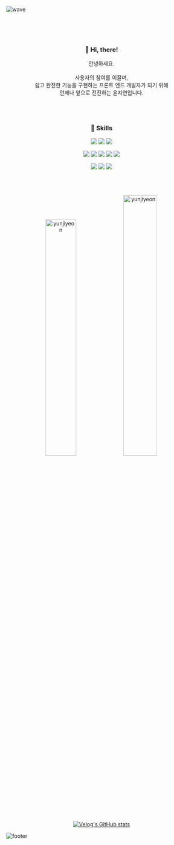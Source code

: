 ![wave](https://capsule-render.vercel.app/api?type=wave&color=fff000&height=200&text=JiYeon%20Yun)

<br><br><br>
### **<div align="center">👋 Hi, there!</div>**
<div align="center">
안녕하세요.<br>
<br>
사용자의 참여를 이끌며,<br>
쉽고 완전한 기능을 구현하는 프론트 엔드 개발자가 되기 위해<br> 
언제나 앞으로 전진하는 윤지연입니다.<br><br><br><br>
 
  
### 🚀 Skills 
<img src="https://img.shields.io/badge/html5-181823?style=for-the-badge&logo=html5&logoColor=white"> <img src="https://img.shields.io/badge/css3-181823?style=for-the-badge&logo=css3&logoColor=white"> <img src="https://img.shields.io/badge/sass-181823?style=for-the-badge&logo=sass&logoColor=white"> 
  
  <img src="https://img.shields.io/badge/javascript-181823?style=for-the-badge&logo=javascript&logoColor=white"> <img src="https://img.shields.io/badge/jQuery-181823?style=for-the-badge&logo=jQuery&logoColor=white"> <img src="https://img.shields.io/badge/react-181823?style=for-the-badge&logo=react&logoColor=white"> <img src="https://img.shields.io/badge/vue.js-181823?style=for-the-badge&logo=vue.js&logoColor=white"> <img src="https://img.shields.io/badge/netlify-181823?style=for-the-badge&logo=netlify&logoColor=white"> 
  
 <img src="https://img.shields.io/badge/Figma-181823?style=for-the-badge&logo=Figma&logoColor=white"> <img src="https://img.shields.io/badge/Adobe Photoshop-181823?style=for-the-badge&logo=Adobe Photoshop&logoColor=white"> <img src="https://img.shields.io/badge/PWA-181823?style=for-the-badge&logo=PWA&logoColor=white"><br><br><br><br>
 
 <img width=40% src="https://github-readme-stats.vercel.app/api?username=yunjiyeon&theme=vue&show_icons=true&locale=en" alt="yunjiyeon" /> 
 <img width=42% src="https://github-readme-streak-stats.herokuapp.com/?user=yunjiyeon&theme=vue" alt="yunjiyeon" />
 
[![Velog's GitHub stats](https://velog-readme-stats.vercel.app/api?name=uoah)](https://velog.io/@uoah) 
</div>



![footer](https://capsule-render.vercel.app/api?type=wave&color=539165&height=200&section=footer&text=&fontSize=90)



<!--
**yunjiyeon/yunjiyeon** is a ✨ _special_ ✨ repository because its `README.md` (this file) appears on your GitHub profile.

Here are some ideas to get you started:

- 🔭 I’m currently working on ...
- 🌱 I’m currently learning ...
- 👯 I’m looking to collaborate on ...
- 🤔 I’m looking for help with ...
- 💬 Ask me about ...
- 📫 How to reach me: ...
- 😄 Pronouns: ...
- ⚡ Fun fact: ...
-->
